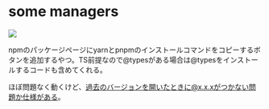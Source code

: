 # some managers

![](https://media.stellaria.network/media_attachments/files/106/522/673/771/871/344/original/5f10b6bcf948f74c.png)

npmのパッケージページにyarnとpnpmのインストールコマンドをコピーするボタンを追加するやつ。TS前提なので@typesがある場合は@typesをインストールするコードも含めてくれる。

ほぼ問題なく動くけど、過去のバージョンを開いたときに@x.x.xがつかない問題か仕様がある。
